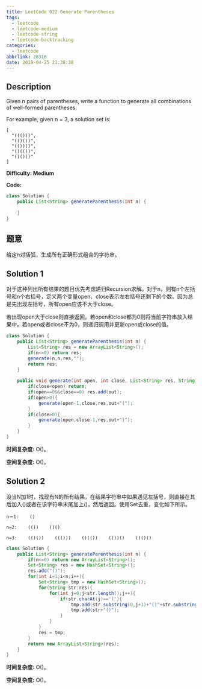 ```yaml
---
title: LeetCode 022 Generate Parentheses
tags:
  - leetcode
  - leetcode-medium
  - leetcode-string
  - leetcode-backtracking
categories:
  - leetcode
abbrlink: 28316
date: 2019-04-25 21:38:38
---
```


## Description

Given n pairs of parentheses, write a function to generate all combinations of well-formed parentheses.

For example, given n = 3, a solution set is:

```
[
  "((()))",
  "(()())",
  "(())()",
  "()(())",
  "()()()"
]
```

**Difficulty: Medium**

**Code:**

```java
class Solution {
    public List<String> generateParenthesis(int n) {
        
    }
}
```

## 题意

给定n对括弧，生成所有正确形式组合的字符串。

<!-- more -->

## Solution 1

对于这种列出所有结果的题目优先考虑递归Recursion求解。对于n，则有n个左括号和n个右括号，定义两个变量open、close表示左右括号还剩下的个数。因为总是先出现左括号，所有open应该不大于close。

若出现open大于close则直接返回。若open和close都为0则将当前字符串放入结果中。若open或者close不为0，则递归调用并更新open或close的值。

```java
class Solution {
    public List<String> generateParenthesis(int n) {
        List<String> res = new ArrayList<String>();
        if(n<=0) return res;
        generate(n,n,res,"");
        return res;
    }
    
    public void generate(int open, int close, List<String> res, String out){
        if(close<open) return;
        if(open==0&&close==0) res.add(out);
        if(open>0){
            generate(open-1,close,res,out+"(");
        }
        if(close>0){
            generate(open,close-1,res,out+")");
        }
    }
}
```

**时间复杂度:** O()。

**空间复杂度:** O()。

## Solution 2

没当N加1时，找现有N的所有结果，在结果字符串中如果遇见左括号，则直接在其后加入()或者在该字符串末尾加上()，然后返回。使用Set去重，变化如下所示。

```
n＝1:    ()

n=2:    (())    ()()

n=3:    (()())    ((()))    ()(())    (())()    ()()()   
```

```java
class Solution {
    public List<String> generateParenthesis(int n) {
        if(n<=0) return new ArrayList<String>();
        Set<String> res = new HashSet<String>();
        res.add("()");
        for(int i=1;i<n;i++){
            Set<String> tmp = new HashSet<String>();
            for(String str:res){
                for(int j=0;j<str.length();j++){
                    if(str.charAt(j)=='('){
                        tmp.add(str.substring(0,j+1)+"()"+str.substring(j+1));
                        tmp.add(str+"()");
                    }
                }
            }
            res = tmp;
        }
        return new ArrayList<String>(res);
    }
}
```

**时间复杂度:** O()。

**空间复杂度:** O()。

